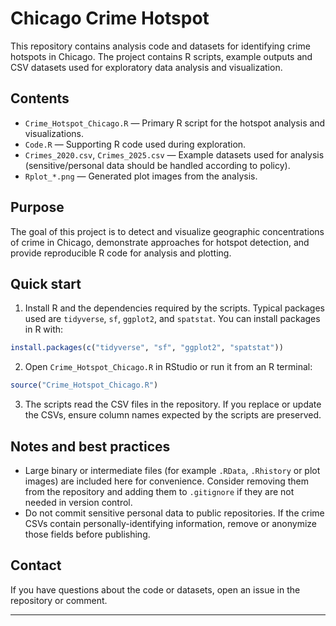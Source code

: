 # Chicago Crime Hotspot

This repository contains analysis code and datasets for identifying crime hotspots in Chicago. The project contains R scripts, example outputs and CSV datasets used for exploratory data analysis and visualization.

## Contents

- `Crime_Hotspot_Chicago.R` — Primary R script for the hotspot analysis and visualizations.
- `Code.R` — Supporting R code used during exploration.
- `Crimes_2020.csv`, `Crimes_2025.csv` — Example datasets used for analysis (sensitive/personal data should be handled according to policy).
- `Rplot_*.png` — Generated plot images from the analysis.

## Purpose

The goal of this project is to detect and visualize geographic concentrations of crime in Chicago, demonstrate approaches for hotspot detection, and provide reproducible R code for analysis and plotting.

## Quick start

1. Install R and the dependencies required by the scripts. Typical packages used are `tidyverse`, `sf`, `ggplot2`, and `spatstat`. You can install packages in R with:

```r
install.packages(c("tidyverse", "sf", "ggplot2", "spatstat"))
```

2. Open `Crime_Hotspot_Chicago.R` in RStudio or run it from an R terminal:

```r
source("Crime_Hotspot_Chicago.R")
```

3. The scripts read the CSV files in the repository. If you replace or update the CSVs, ensure column names expected by the scripts are preserved.

## Notes and best practices

- Large binary or intermediate files (for example `.RData`, `.Rhistory` or plot images) are included here for convenience. Consider removing them from the repository and adding them to `.gitignore` if they are not needed in version control.
- Do not commit sensitive personal data to public repositories. If the crime CSVs contain personally-identifying information, remove or anonymize those fields before publishing.

## Contact

If you have questions about the code or datasets, open an issue in the repository or comment.

---